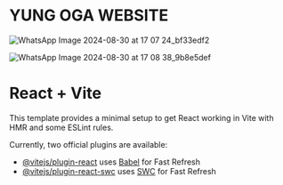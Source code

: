 # YUNG OGA WEBSITE
![WhatsApp Image 2024-08-30 at 17 07 24_bf33edf2](https://github.com/user-attachments/assets/97ee1fd1-e9f6-4cbd-8085-9e1a120fade2)

![WhatsApp Image 2024-08-30 at 17 08 38_9b8e5def](https://github.com/user-attachments/assets/719e8be6-f52f-4ac2-913a-9e7a236d17ce)



# React + Vite

This template provides a minimal setup to get React working in Vite with HMR and some ESLint rules.

Currently, two official plugins are available:

- [@vitejs/plugin-react](https://github.com/vitejs/vite-plugin-react/blob/main/packages/plugin-react/README.md) uses [Babel](https://babeljs.io/) for Fast Refresh
- [@vitejs/plugin-react-swc](https://github.com/vitejs/vite-plugin-react-swc) uses [SWC](https://swc.rs/) for Fast Refresh
